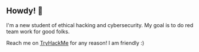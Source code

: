 ## Howdy! 🤠

I'm a new student of ethical hacking and cybersecurity. My goal is to do red team work for good folks.

Reach me on [TryHackMe](https://tryhackme.com/r/p/Pluvialis) for any reason! I am friendly :)


<!--
**Pluvialis/Pluvialis** is a ✨ _special_ ✨ repository because its `README.md` (this file) appears on your GitHub profile.

Here are some ideas to get you started:

- 🔭 I’m currently working on ...
- 🌱 I’m currently learning ...
- 👯 I’m looking to collaborate on ...
- 🤔 I’m looking for help with ...
- 💬 Ask me about ...
- 📫 How to reach me: ...
- 😄 Pronouns: ...
- ⚡ Fun fact: ...
-->
